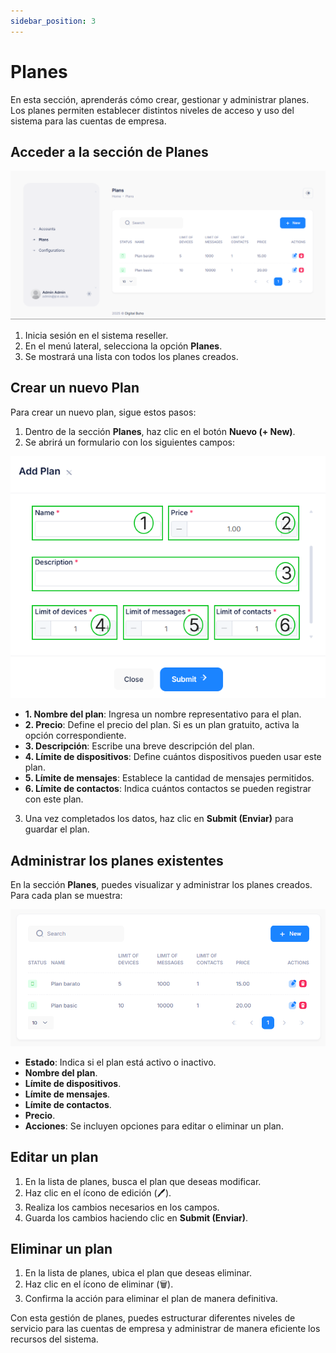 ```yaml
---
sidebar_position: 3
---
```


# Planes

En esta sección, aprenderás cómo crear, gestionar y administrar planes. Los planes permiten establecer distintos niveles de acceso y uso del sistema para las cuentas de empresa.

## Acceder a la sección de Planes

![Descripción de la imagen](img/Admin_Planes.png)

1. Inicia sesión en el sistema reseller.
2. En el menú lateral, selecciona la opción **Planes**.
3. Se mostrará una lista con todos los planes creados.

## Crear un nuevo Plan

Para crear un nuevo plan, sigue estos pasos:

1. Dentro de la sección **Planes**, haz clic en el botón **Nuevo (+ New)**.
2. Se abrirá un formulario con los siguientes campos:

![Descripción de la imagen](img/Admin_Crearplan.png)

   - **1. Nombre del plan**: Ingresa un nombre representativo para el plan.
   - **2. Precio**: Define el precio del plan. Si es un plan gratuito, activa la opción correspondiente.
   - **3. Descripción**: Escribe una breve descripción del plan.
   - **4. Límite de dispositivos**: Define cuántos dispositivos pueden usar este plan.
   - **5. Límite de mensajes**: Establece la cantidad de mensajes permitidos.
   - **6. Límite de contactos**: Indica cuántos contactos se pueden registrar con este plan.
3. Una vez completados los datos, haz clic en **Submit (Enviar)** para guardar el plan.

## Administrar los planes existentes
En la sección **Planes**, puedes visualizar y administrar los planes creados. Para cada plan se muestra:

![Descripción de la imagen](img/Admin_Crearpla.png)

- **Estado**: Indica si el plan está activo o inactivo.
- **Nombre del plan**.
- **Límite de dispositivos**.
- **Límite de mensajes**.
- **Límite de contactos**.
- **Precio**.
- **Acciones**: Se incluyen opciones para editar o eliminar un plan.

## Editar un plan
1. En la lista de planes, busca el plan que deseas modificar.
2. Haz clic en el ícono de edición (🖊️).
3. Realiza los cambios necesarios en los campos.
4. Guarda los cambios haciendo clic en **Submit (Enviar)**.

## Eliminar un plan
1. En la lista de planes, ubica el plan que deseas eliminar.
2. Haz clic en el ícono de eliminar (🗑️).
3. Confirma la acción para eliminar el plan de manera definitiva.

Con esta gestión de planes, puedes estructurar diferentes niveles de servicio para las cuentas de empresa y administrar de manera eficiente los recursos del sistema.


